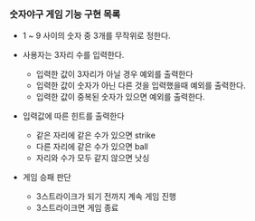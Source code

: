 
### 숫자야구 게임 기능 구현 목록


- 1 ~ 9 사이의 숫자 중 3개를 무작위로 정한다.
- 사용자는 3자리 수를 입력한다.
  - 입력한 값이 3자리가 아닐 경우 예외를 출력한다
  - 입력한 값이 숫자가 아닌 다른 것을 입력했을때 예외를 출력한다.
  - 입력한 값이 중복된 숫자가 있으면 예외를 출력한다.

- 입력값에 따른 힌트를 출력한다
  - 같은 자리에 같은 수가 있으면 strike
  - 다른 자리에 같은 수가 있으면 ball
  - 자리와 수가 모두 같지 않으면 낫싱

- 게임 승패 판단
  - 3스트라이크가 되기 전까지 계속 게임 진행
  - 3스트라이크면 게임 종료